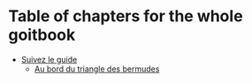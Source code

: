 # Table of chapters for the whole goitbook

* [Suivez le guide](00-VM/README.md)
    * [Au bord du triangle des bermudes](00-VM/00-standards.md)
